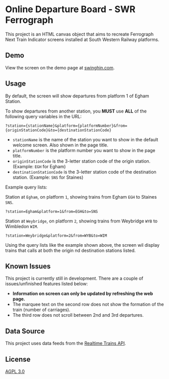 # Online Departure Board - SWR Ferrograph 

This project is an HTML canvas object that aims to recreate Ferrograph Next Train Indicator screens installed at South Western Railway platforms.

## Demo

View the screen on the demo page at [swinghin.com](https://swinghin.com/stopetasim/fg/sw/?station=Egham&platform=1&from=EGH&to=SNS "Ferrograph-NextTrain-SWR Demo Page").

## Usage

By default, the screen will show departures from platform 1 of Egham Station.

To show departures from another station, you **MUST** use **ALL** of the following query variables in the URL:

```
?station={stationName}&platform={platformNumber}&from={originStationCode}&to={destinationStationCode}
```

* `stationName` is the name of the station you want to show in the default welcome screen. Also shown in the page title.
* `platformNumber` is the platform number you want to show in the page title.
* `originStationCode` is the 3-letter station code of the origin station. (Example: `EGH` for Egham)
* `destinationStationCode` is the 3-letter station code of the destination station. (Example: `SNS` for Staines)

Example query lists:

Station at `Egham`, on platform `1`, showing trains from Egham `EGH` to Staines `SNS`.
```
?station=Egham&platform=1&from=EGH&to=SNS
```
Station at `Weybridge`, on platform `2`, showing trains from Weybridge `WYB` to Wimbledon `WIM`.
```
?station=Weybridge&platform=2&from=WYB&to=WIM
```

Using the query lists like the example shown above, the screen wil display trains that calls at both the origin nd destination stations listed.

## Known Issues

This project is currently still in development. There are a couple of issues/unfinished features listed below:
- **Information on screen can only be updated by refreshing the web page.**
- The marquee text on the second row does not show the formation of the train (number of carriages).
- The third row does not scroll between 2nd and 3rd departures.

## Data Source

This project uses data feeds from the [Realtime Trains API](https://www.realtimetrains.co.uk/about/developer/ "Realtime Trains Website").

## License
[AGPL 3.0](https://choosealicense.com/licenses/agpl-3.0/ "AGPL 3.0 License")
